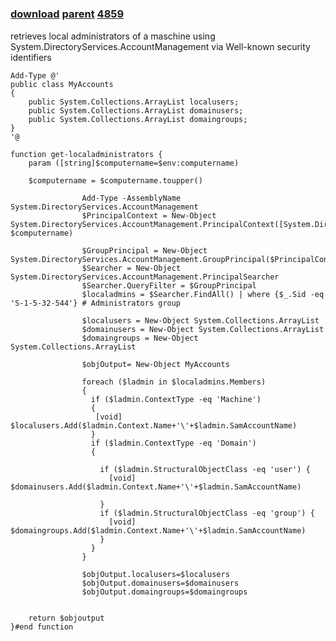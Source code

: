﻿---
pid:            4858
parent:         4857
children:       4859
poster:         Carsten Krger
title:          
date:           2014-01-30 17:39:37
description:    retrieves local administrators of a maschine using System.DirectoryServices.AccountManagement via Well-known security identifiers
format:         posh
---

# 

### [download](4858.ps1) [parent](4857.md) [4859](4859.md)

retrieves local administrators of a maschine using System.DirectoryServices.AccountManagement via Well-known security identifiers

```posh
Add-Type @'
public class MyAccounts
{
    public System.Collections.ArrayList localusers; 
    public System.Collections.ArrayList domainusers;
    public System.Collections.ArrayList domaingroups;
}
'@   

function get-localadministrators {
    param ([string]$computername=$env:computername)

    $computername = $computername.toupper()
    
                Add-Type -AssemblyName System.DirectoryServices.AccountManagement
                $PrincipalContext = New-Object System.DirectoryServices.AccountManagement.PrincipalContext([System.DirectoryServices.AccountManagement.ContextType]::Machine, $computername)
                           
                $GroupPrincipal = New-Object System.DirectoryServices.AccountManagement.GroupPrincipal($PrincipalContext)
                $Searcher = New-Object System.DirectoryServices.AccountManagement.PrincipalSearcher
                $Searcher.QueryFilter = $GroupPrincipal
                $localadmins = $Searcher.FindAll() | where {$_.Sid -eq 'S-1-5-32-544'} # Administrators group
                                              
                $localusers = New-Object System.Collections.ArrayList
                $domainusers = New-Object System.Collections.ArrayList
                $domaingroups = New-Object System.Collections.ArrayList
                
                $objOutput= New-Object MyAccounts
                              
                foreach ($ladmin in $localadmins.Members)
                {
                  if ($ladmin.ContextType -eq 'Machine')
                  {
                   [void] $localusers.Add($ladmin.Context.Name+'\'+$ladmin.SamAccountName)
                  }                                 
                  if ($ladmin.ContextType -eq 'Domain')
                  {
                           
                    if ($ladmin.StructuralObjectClass -eq 'user') {
                      [void] $domainusers.Add($ladmin.Context.Name+'\'+$ladmin.SamAccountName)

                    }                  
                    if ($ladmin.StructuralObjectClass -eq 'group') {
                      [void] $domaingroups.Add($ladmin.Context.Name+'\'+$ladmin.SamAccountName)
                    }
                  }                                        
                }    
                
                $objOutput.localusers=$localusers
                $objOutput.domainusers=$domainusers
                $objOutput.domaingroups=$domaingroups
                
                    
    return $objoutput
}#end function

```
